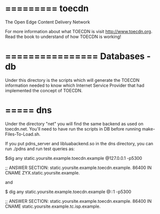 =========
 toecdn
========

The Open Edge Content Delivery Network


For more information about what TOECDN is visit http://www.toecdn.org. 
Read the book to understand of how TOECDN is working!


================
 Databases - db
================

Under this directory is the scripts which will generate the TOECDN information needed to know
which Internet Service Provider that had implemented the concept of TOECDN.


=====
 dns
=====

Under the directory "net" you will find the same backend as used on toecdn.net.
You'll need to have run the scripts in DB before running make-Files-To-Load.sh.

If you put pdns_server and libluabackend.so in the dns directory, you can
run ./pdns and run test queries as:

$dig any static.yoursite.example.toecdn.example @127.0.0.1 -p5300

;; ANSWER SECTION:
static.yoursite.example.toecdn.example. 86400 IN CNAME ZYX.static.yoursite.example.

and

$ dig any static.yoursite.example.toecdn.example @::1 -p5300

;; ANSWER SECTION:
static.yoursite.example.toecdn.example. 86400 IN CNAME static.yoursite.example.tc.isp.example.
